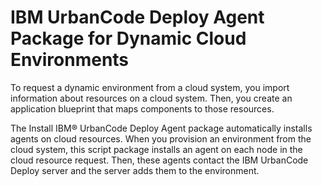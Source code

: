 
# IBM UrbanCode Deploy Agent Package for Dynamic Cloud Environments


To request a dynamic environment from a cloud system, you import information about resources on a cloud system. Then, you create an application blueprint that maps components to those resources.

The Install IBM® UrbanCode Deploy Agent package automatically installs agents on cloud resources. When you provision an environment from the cloud system, this script package installs an agent on each node in the cloud resource request. Then, these agents contact the IBM UrbanCode Deploy server and the server adds them to the environment.
